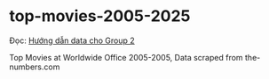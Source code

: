 # top-movies-2005-2025
 Đọc: [Hướng dẫn data cho Group 2](https://docs.google.com/document/d/1px9zD-VKCJap_Tt-BosNX8GUb2feeJHYhLBKLEscXrA/edit?tab=t.0)

 Top Movies at Worldwide Office 2005-2005, Data scraped from the-numbers.com


